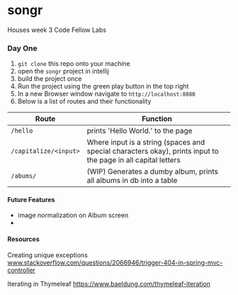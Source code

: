 # songr
Houses week 3 Code Fellow Labs

### Day One
1. `git clone` this repo onto your machine
2. open the `songr` project in intellij
3. build the project once
4. Run the project using the green play button in the top right
5. In a new Browser window navigate to `http://localhost:8080`
6. Below is a list of routes and their functionality

| Route                 |        Function                                                                                               |
|-----------------------|---------------------------------------------------------------------------------------------------------------|
| `/hello`              | prints 'Hello World.' to the page                                                                             |
| `/capitalize/<input>` | Where input is a string (spaces and special characters okay), prints input to the page in all capital letters |
| `/abums/`             | (WIP) Generates a dumby album, prints all albums in db into a table | 

#### Future Features
* image normalization on Album screen
* 
#### Resources
Creating unique exceptions
www.stackoverflow.com/questions/2066946/trigger-404-in-spring-mvc-controller

Iterating in Thymeleaf
https://www.baeldung.com/thymeleaf-iteration